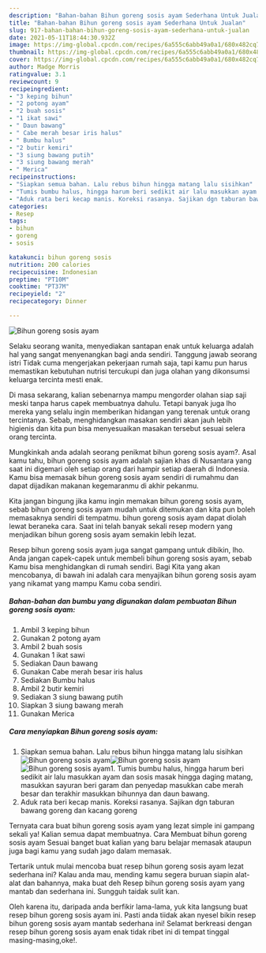 ```yaml
---
description: "Bahan-bahan Bihun goreng sosis ayam Sederhana Untuk Jualan"
title: "Bahan-bahan Bihun goreng sosis ayam Sederhana Untuk Jualan"
slug: 917-bahan-bahan-bihun-goreng-sosis-ayam-sederhana-untuk-jualan
date: 2021-05-11T18:44:30.932Z
image: https://img-global.cpcdn.com/recipes/6a555c6abb49a0a1/680x482cq70/bihun-goreng-sosis-ayam-foto-resep-utama.jpg
thumbnail: https://img-global.cpcdn.com/recipes/6a555c6abb49a0a1/680x482cq70/bihun-goreng-sosis-ayam-foto-resep-utama.jpg
cover: https://img-global.cpcdn.com/recipes/6a555c6abb49a0a1/680x482cq70/bihun-goreng-sosis-ayam-foto-resep-utama.jpg
author: Madge Morris
ratingvalue: 3.1
reviewcount: 9
recipeingredient:
- "3 keping bihun"
- "2 potong ayam"
- "2 buah sosis"
- "1 ikat sawi"
- " Daun bawang"
- " Cabe merah besar iris halus"
- " Bumbu halus"
- "2 butir kemiri"
- "3 siung bawang putih"
- "3 siung bawang merah"
- " Merica"
recipeinstructions:
- "Siapkan semua bahan. Lalu rebus bihun hingga matang lalu sisihkan"
- "Tumis bumbu halus, hingga harum beri sedikit air lalu masukkan ayam dan sosis masak hingga daging matang, masukkan sayuran beri garam dan penyedap masukkan cabe merah besar dan terakhir masukkan bihunnya dan daun bawang."
- "Aduk rata beri kecap manis. Koreksi rasanya. Sajikan dgn taburan bawang goreng dan kacang goreng"
categories:
- Resep
tags:
- bihun
- goreng
- sosis

katakunci: bihun goreng sosis 
nutrition: 200 calories
recipecuisine: Indonesian
preptime: "PT10M"
cooktime: "PT37M"
recipeyield: "2"
recipecategory: Dinner

---
```



![Bihun goreng sosis ayam](https://img-global.cpcdn.com/recipes/6a555c6abb49a0a1/680x482cq70/bihun-goreng-sosis-ayam-foto-resep-utama.jpg)

Selaku seorang wanita, menyediakan santapan enak untuk keluarga adalah hal yang sangat menyenangkan bagi anda sendiri. Tanggung jawab seorang istri Tidak cuma mengerjakan pekerjaan rumah saja, tapi kamu pun harus memastikan kebutuhan nutrisi tercukupi dan juga olahan yang dikonsumsi keluarga tercinta mesti enak.

Di masa  sekarang, kalian sebenarnya mampu mengorder olahan siap saji meski tanpa harus capek membuatnya dahulu. Tetapi banyak juga lho mereka yang selalu ingin memberikan hidangan yang terenak untuk orang tercintanya. Sebab, menghidangkan masakan sendiri akan jauh lebih higienis dan kita pun bisa menyesuaikan masakan tersebut sesuai selera orang tercinta. 



Mungkinkah anda adalah seorang penikmat bihun goreng sosis ayam?. Asal kamu tahu, bihun goreng sosis ayam adalah sajian khas di Nusantara yang saat ini digemari oleh setiap orang dari hampir setiap daerah di Indonesia. Kamu bisa memasak bihun goreng sosis ayam sendiri di rumahmu dan dapat dijadikan makanan kegemaranmu di akhir pekanmu.

Kita jangan bingung jika kamu ingin memakan bihun goreng sosis ayam, sebab bihun goreng sosis ayam mudah untuk ditemukan dan kita pun boleh memasaknya sendiri di tempatmu. bihun goreng sosis ayam dapat diolah lewat beraneka cara. Saat ini telah banyak sekali resep modern yang menjadikan bihun goreng sosis ayam semakin lebih lezat.

Resep bihun goreng sosis ayam juga sangat gampang untuk dibikin, lho. Anda jangan capek-capek untuk membeli bihun goreng sosis ayam, sebab Kamu bisa menghidangkan di rumah sendiri. Bagi Kita yang akan mencobanya, di bawah ini adalah cara menyajikan bihun goreng sosis ayam yang nikamat yang mampu Kamu coba sendiri.

<!--inarticleads1-->

##### Bahan-bahan dan bumbu yang digunakan dalam pembuatan Bihun goreng sosis ayam:

1. Ambil 3 keping bihun
1. Gunakan 2 potong ayam
1. Ambil 2 buah sosis
1. Gunakan 1 ikat sawi
1. Sediakan  Daun bawang
1. Gunakan  Cabe merah besar iris halus
1. Sediakan  Bumbu halus
1. Ambil 2 butir kemiri
1. Sediakan 3 siung bawang putih
1. Siapkan 3 siung bawang merah
1. Gunakan  Merica




<!--inarticleads2-->

##### Cara menyiapkan Bihun goreng sosis ayam:

1. Siapkan semua bahan. Lalu rebus bihun hingga matang lalu sisihkan
<img src="https://img-global.cpcdn.com/steps/f5fb95878c9fe7b0/160x128cq70/bihun-goreng-sosis-ayam-langkah-memasak-1-foto.jpg" alt="Bihun goreng sosis ayam"><img src="https://img-global.cpcdn.com/steps/e2b1b5bed3b28af6/160x128cq70/bihun-goreng-sosis-ayam-langkah-memasak-1-foto.jpg" alt="Bihun goreng sosis ayam"><img src="https://img-global.cpcdn.com/steps/f9873cc2692ce59b/160x128cq70/bihun-goreng-sosis-ayam-langkah-memasak-1-foto.jpg" alt="Bihun goreng sosis ayam">1. Tumis bumbu halus, hingga harum beri sedikit air lalu masukkan ayam dan sosis masak hingga daging matang, masukkan sayuran beri garam dan penyedap masukkan cabe merah besar dan terakhir masukkan bihunnya dan daun bawang.
1. Aduk rata beri kecap manis. Koreksi rasanya. Sajikan dgn taburan bawang goreng dan kacang goreng




Ternyata cara buat bihun goreng sosis ayam yang lezat simple ini gampang sekali ya! Kalian semua dapat membuatnya. Cara Membuat bihun goreng sosis ayam Sesuai banget buat kalian yang baru belajar memasak ataupun juga bagi kamu yang sudah jago dalam memasak.

Tertarik untuk mulai mencoba buat resep bihun goreng sosis ayam lezat sederhana ini? Kalau anda mau, mending kamu segera buruan siapin alat-alat dan bahannya, maka buat deh Resep bihun goreng sosis ayam yang mantab dan sederhana ini. Sungguh taidak sulit kan. 

Oleh karena itu, daripada anda berfikir lama-lama, yuk kita langsung buat resep bihun goreng sosis ayam ini. Pasti anda tiidak akan nyesel bikin resep bihun goreng sosis ayam mantab sederhana ini! Selamat berkreasi dengan resep bihun goreng sosis ayam enak tidak ribet ini di tempat tinggal masing-masing,oke!.

